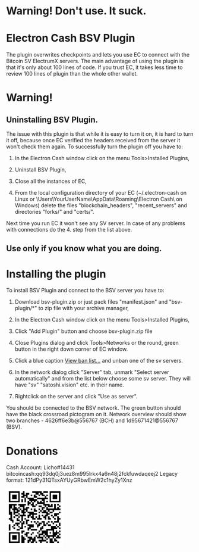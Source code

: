 # Warning! Don't use. It suck.

# Electron Cash BSV Plugin
The plugin overwrites checkpoints and lets you use EC to connect with the Bitcoin SV ElectrumX servers. The main advantage of using the plugin is that it's only about 100 lines of code. If you trust EC, it takes less time to review 100 lines of plugin than the whole other wallet. 

# Warning! 
## Uninstalling BSV Plugin.
The issue with this plugin is that while it is easy to turn it on, it is hard to turn it off, because once EC verified the headers received from the server it won't check them again.  To successfully turn the plugin off you have to:
1. In the Electron Cash window click on the menu Tools>Installed Plugins, 

2. Uninstall BSV Plugin,

3. Close all the instances of EC,

4. From the local configuration directory of your EC (~/.electron-cash on Linux or \Users\YourUserName\AppData\Roaming\Electron
Cash\ on Windows) delete the files "blockchain_headers", "recent_servers" and directories "forks/" and "certs/".

Next time you run EC it won't see any SV server. 
In case of any problems with connections do the 4. step from the list above.
## Use only if you know what you are doing.

# Installing the plugin
To install BSV Plugin and connect to the BSV server you have to:
1. Download bsv-plugin.zip or just pack files "manifest.json" and "bsv-plugin/*" to zip file with your archive manager,

2. In the Electron Cash window click on the menu Tools>Installed Plugins, 

3. Click "Add Plugin" button and choose bsv-plugin.zip file

4. Close Plugins dialog and click Tools>Networks or the round, green button in the right down corner of EC window.

5. Click a blue caption <u>View ban list...</u> and unban one of the sv servers.

6. In the network dialog click "Server" tab, unmark "Select server automatically" and from the list below choose some sv server. They will have "sv" "satoshi.vision" etc. in their name.

7. Rightclick on the server and click "Use as server".

You should be connected to the BSV network. The green button should have the black crossroad pictogram on it. Network overview should show two branches - 4626ff6e3b@556767 (BCH) and 1d95671421@556767 (BSV).


# Donations
Cash Account: Licho#14431
bitcoincash:qq93dq0j3uez8m995lrkx4a6n48j2fckfuwdaqeej2
Legacy format: 121dPy31QTsxAYUyGRbwEmW2c1hyZy1Xnz

![donate](/donate.png)
